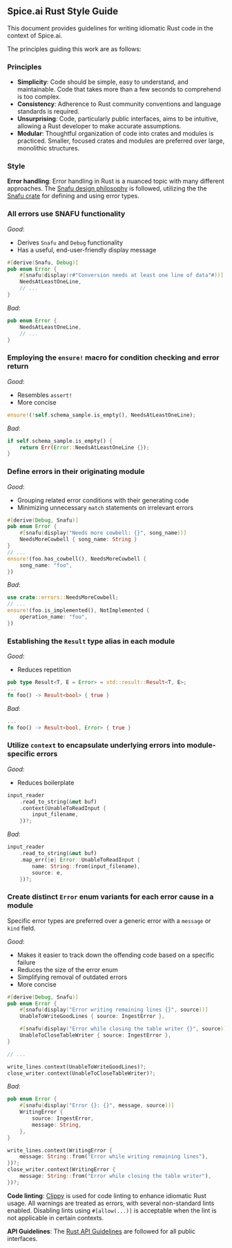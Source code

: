 ## Spice.ai Rust Style Guide

This document provides guidelines for writing idiomatic Rust code in the context of Spice.ai.

The principles guiding this work are as follows:

### Principles

- **Simplicity**: Code should be simple, easy to understand, and maintainable. Code that takes more than a few seconds to comprehend is too complex.
- **Consistency**: Adherence to Rust community conventions and language standards is required.
- **Unsurprising**: Code, particularly public interfaces, aims to be intuitive, allowing a Rust developer to make accurate assumptions.
- **Modular**: Thoughtful organization of code into crates and modules is practiced. Smaller, focused crates and modules are preferred over large, monolithic structures.

### Style

**Error handling**: Error handling in Rust is a nuanced topic with many different approaches. The [Snafu design philosophy](https://docs.rs/snafu/latest/snafu/guide/philosophy/index.html#snafus-design-philosophy) is followed, utilizing the the [Snafu crate](https://docs.rs/snafu/latest/snafu/index.html) for defining and using error types.

### All errors use SNAFU functionality

*Good*:

* Derives `Snafu` and `Debug` functionality
* Has a useful, end-user-friendly display message

```rust
#[derive(Snafu, Debug)]
pub enum Error {
    #[snafu(display(r#"Conversion needs at least one line of data"#))]
    NeedsAtLeastOneLine,
    // ...
}
```

*Bad*:

```rust
pub enum Error {
    NeedsAtLeastOneLine,
    // ...
}
```

### Employing the `ensure!` macro for condition checking and error return

*Good*:

* Resembles `assert!`
* More concise

```rust
ensure!(!self.schema_sample.is_empty(), NeedsAtLeastOneLine);
```

*Bad*:

```rust
if self.schema_sample.is_empty() {
    return Err(Error::NeedsAtLeastOneLine {});
}
```

### Define errors in their originating module

*Good*:

* Grouping related error conditions with their generating code
* Minimizing unnecessary `match` statements on irrelevant errors

```rust
#[derive(Debug, Snafu)]
pub enum Error {
    #[snafu(display("Needs more cowbell: {}", song_name))]
    NeedsMoreCowbell { song_name: String }
}
// ...
ensure!(foo.has_cowbell(), NeedsMoreCowbell {
    song_name: "foo",
})
```

*Bad*:

```rust
use crate::errors::NeedsMoreCowbell;
// ...
ensure!(foo.is_implemented(), NotImplemented {
    operation_name: "foo",
})
```

### Establishing the `Result` type alias in each module

*Good*:

* Reduces repetition

```rust
pub type Result<T, E = Error> = std::result::Result<T, E>;
...
fn foo() -> Result<bool> { true }
```

*Bad*:

```rust
...
fn foo() -> Result<bool, Error> { true }
```

### Utilize `context` to encapsulate underlying errors into module-specific errors

*Good*:

* Reduces boilerplate

```rust
input_reader
    .read_to_string(&mut buf)
    .context(UnableToReadInput {
        input_filename,
    })?;
```

*Bad*:

```rust
input_reader
    .read_to_string(&mut buf)
    .map_err(|e| Error::UnableToReadInput {
        name: String::from(input_filename),
        source: e,
    })?;
```

### Create distinct `Error` enum variants for each error cause in a module

Specific error types are preferred over a generic error with a `message` or `kind` field.

*Good*:

- Makes it easier to track down the offending code based on a specific failure
- Reduces the size of the error enum
- Simplifying removal of outdated errors
- More concise

```rust
#[derive(Debug, Snafu)]
pub enum Error {
    #[snafu(display("Error writing remaining lines {}", source))]
    UnableToWriteGoodLines { source: IngestError },

    #[snafu(display("Error while closing the table writer {}", source))]
    UnableToCloseTableWriter { source: IngestError },
}

// ...

write_lines.context(UnableToWriteGoodLines)?;
close_writer.context(UnableToCloseTableWriter)?;
```

*Bad*:

```rust
pub enum Error {
    #[snafu(display("Error {}: {}", message, source))]
    WritingError {
        source: IngestError,
        message: String,
    },
}

write_lines.context(WritingError {
    message: String::from("Error while writing remaining lines"),
})?;
close_writer.context(WritingError {
    message: String::from("Error while closing the table writer"),
})?;
```

**Code linting**: [Clippy](https://doc.rust-lang.org/stable/clippy/index.html) is used for code linting to enhance idiomatic Rust usage. All warnings are treated as errors, with several non-standard lints enabled. Disabling lints using `#[allow(...)]` is acceptable when the lint is not applicable in certain contexts.

**API Guidelines**: The [Rust API Guidelines](https://rust-lang.github.io/api-guidelines/about.html) are followed for all public interfaces.